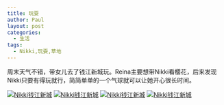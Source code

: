 ```yaml
---
title: 玩耍
author: Paul
layout: post
categories:
  - 生活
tags:
  - Nikki,玩耍,草地
---
```


周末天气不错，带女儿去了钱江新城玩。Reina主要想带Nikki看樱花，后来发现Nikki只要有得玩就行，简简单单的一个气球就可以让她开心很长时间。

[![Nikki钱江新城](http://img7.chztv.com/2016-0103/Nikki-play-01.jpg!330)](http://img7.chztv.com/2016-0103/Nikki-play-01.jpg) [![Nikki钱江新城](http://img7.chztv.com/2016-0103/Nikki-play-02.jpg!330)](http://img7.chztv.com/2016-0103/Nikki-play-02.jpg)
[![Nikki钱江新城](http://img7.chztv.com/2016-0103/Nikki-play-03.jpg!330)](http://img7.chztv.com/2016-0103/Nikki-play-03.jpg) [![Nikki钱江新城](http://img7.chztv.com/2016-0103/Nikki-play-04.jpg!330)](http://img7.chztv.com/2016-0103/Nikki-play-04.jpg)